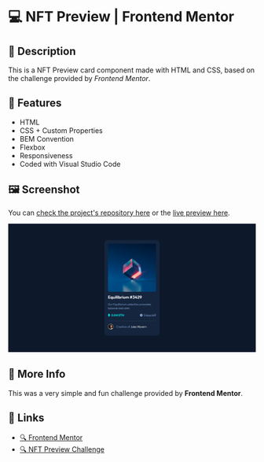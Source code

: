 # 💻 NFT Preview | Frontend Mentor

## 📖 Description

This is a NFT Preview card component made with HTML and CSS, based on the challenge provided by *Frontend Mentor*.

## 🔨 Features

* HTML
* CSS + Custom Properties
* BEM Convention
* Flexbox
* Responsiveness
* Coded with Visual Studio Code

## 🖼️ Screenshot

You can [check the project's repository here](https://github.com/GracilianoOG/fementor-ntf-preview) or the [live preview here](https://gracilianoog.github.io/fementor-ntf-preview/).

![NFT Equilibrium made with HTML and CSS.](./screenshots/index.png)

## 📌 More Info

This was a very simple and fun challenge provided by **Frontend Mentor**.

## 🔗 Links

* [🔍 Frontend Mentor](https://www.frontendmentor.io)
* [🔍 NFT Preview Challenge](https://www.frontendmentor.io/challenges/nft-preview-card-component-SbdUL_w0U)